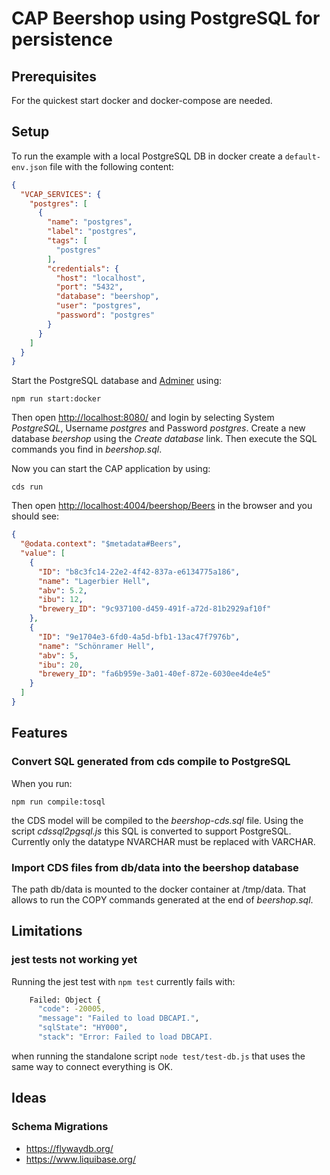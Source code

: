 # CAP Beershop using PostgreSQL for persistence

## Prerequisites

For the quickest start docker and docker-compose are needed.

## Setup

To run the example with a local PostgreSQL DB in docker create a `default-env.json` file with the following content:

```JSON
{
  "VCAP_SERVICES": {
    "postgres": [
      {
        "name": "postgres",
        "label": "postgres",
        "tags": [
          "postgres"
        ],
        "credentials": {
          "host": "localhost",
          "port": "5432",
          "database": "beershop",
          "user": "postgres",
          "password": "postgres"
        }
      }
    ]
  }
}
```

Start the PostgreSQL database and [Adminer](https://www.adminer.org/) using:

`npm run start:docker`

Then open [http://localhost:8080/](http://localhost:8080/) and login by selecting System *PostgreSQL*, Username *postgres* and Password *postgres*. Create a new database *beershop* using the *Create database* link. Then execute the SQL commands you find in *beershop.sql*.

Now you can start the CAP application by using:

`cds run`

Then open <http://localhost:4004/beershop/Beers> in the browser and you should see:

```JSON
{
  "@odata.context": "$metadata#Beers",
  "value": [
    {
      "ID": "b8c3fc14-22e2-4f42-837a-e6134775a186",
      "name": "Lagerbier Hell",
      "abv": 5.2,
      "ibu": 12,
      "brewery_ID": "9c937100-d459-491f-a72d-81b2929af10f"
    },
    {
      "ID": "9e1704e3-6fd0-4a5d-bfb1-13ac47f7976b",
      "name": "Schönramer Hell",
      "abv": 5,
      "ibu": 20,
      "brewery_ID": "fa6b959e-3a01-40ef-872e-6030ee4de4e5"
    }
  ]
}
```

## Features

### Convert SQL generated from cds compile to PostgreSQL

When you run:

`npm run compile:tosql`

the CDS model will be compiled to the *beershop-cds.sql* file. Using the script *cdssql2pgsql.js* this SQL is converted to support PostgreSQL. Currently only the datatype NVARCHAR must be replaced with VARCHAR.

### Import CDS files from db/data into the beershop database

The path db/data is mounted to the docker container at /tmp/data. That allows to run the COPY commands generated at the end of *beershop.sql*.

## Limitations

### jest tests not working yet

Running the jest test with `npm test` currently fails with:

```bash
    Failed: Object {
      "code": -20005,
      "message": "Failed to load DBCAPI.",
      "sqlState": "HY000",
      "stack": "Error: Failed to load DBCAPI.
```

when running the standalone script `node test/test-db.js` that uses the same way to connect everything is OK.

## Ideas

### Schema Migrations

- <https://flywaydb.org/>
- <https://www.liquibase.org/>
